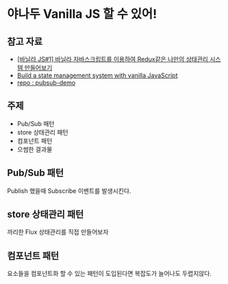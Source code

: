 # 야나두 Vanilla JS 할 수 있어!

## 참고 자료

* [[바닐라 JS#1] 바닐라 자바스크립트를 이용하여 Redux같은 나만의 상태관리 시스템 만들어보기](https://velog.io/@jakeseo_me/%EB%B0%94%EB%8B%90%EB%9D%BC-JS1-%EB%B0%94%EB%8B%90%EB%9D%BC-%EC%9E%90%EB%B0%94%EC%8A%A4%ED%81%AC%EB%A6%BD%ED%8A%B8%EB%A5%BC-%EC%9D%B4%EC%9A%A9%ED%95%98%EC%97%AC-Redux%EA%B0%99%EC%9D%80-%EB%82%98%EB%A7%8C%EC%9D%98-%EC%83%81%ED%83%9C%EA%B4%80%EB%A6%AC-%EC%8B%9C%EC%8A%A4%ED%85%9C-%EB%A7%8C%EB%93%A4%EC%96%B4%EB%B3%B4%EA%B8%B0)
* [Build a state management system with vanilla JavaScript](https://css-tricks.com/build-a-state-management-system-with-vanilla-javascript/)
* [repo : pubsub-demo](https://github.com/prof3ssorSt3v3/pubsub-demo)

## 주제

* Pub/Sub 패턴
* store 상태관리 패턴
* 컴포넌트 패턴
* 으썸한 결과물

## Pub/Sub 패턴

Publish 했을때 Subscribe 이벤트를 발생시킨다.

## store 상태관리 패턴

까리한 Flux 상태관리를 직접 만들어보자

## 컴포넌트 패턴

요소들을 컴포넌트화 할 수 있는 패턴이 도입된다면 복잡도가 늘어나도 두렵지않다.